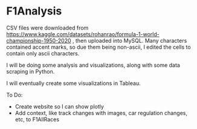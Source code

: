 # F1Analysis

CSV files were downloaded from https://www.kaggle.com/datasets/rohanrao/formula-1-world-championship-1950-2020 , then uploaded into MySQL. Many characters contained accent marks, so due them being non-ascii, I edited the cells to contain only ascii characters.

I will be doing some analysis and visualizations, along with some data scraping in Python.

I will eventually create some visualizations in Tableau.


To Do:

* Create website so I can show plotly
* Add context, like track changes with images, car regulation changes, etc, to F1AllRaces

